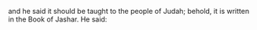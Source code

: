 and he said it should be taught to the people of Judah; behold, it is written in the Book of Jashar. He said:

